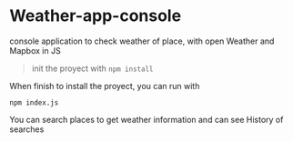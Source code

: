 # Weather-app-console
console application to check weather of place, with open Weather and Mapbox in JS

> init the proyect with
 ``` npm install ```

When finish to install the proyect, you can run with

``` npm index.js ```

You can search places to get weather information and can see History of searches
